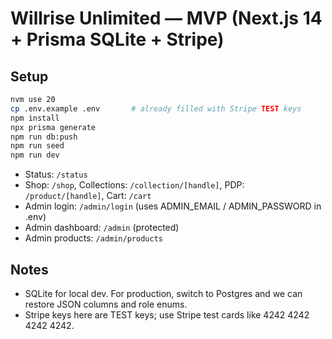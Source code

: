 # Willrise Unlimited — MVP (Next.js 14 + Prisma SQLite + Stripe)

## Setup
```bash
nvm use 20
cp .env.example .env       # already filled with Stripe TEST keys
npm install
npx prisma generate
npm run db:push
npm run seed
npm run dev
```

- Status: `/status`
- Shop: `/shop`, Collections: `/collection/[handle]`, PDP: `/product/[handle]`, Cart: `/cart`
- Admin login: `/admin/login` (uses ADMIN_EMAIL / ADMIN_PASSWORD in .env)
- Admin dashboard: `/admin` (protected)
- Admin products: `/admin/products`

## Notes
- SQLite for local dev. For production, switch to Postgres and we can restore JSON columns and role enums.
- Stripe keys here are TEST keys; use Stripe test cards like 4242 4242 4242 4242.
